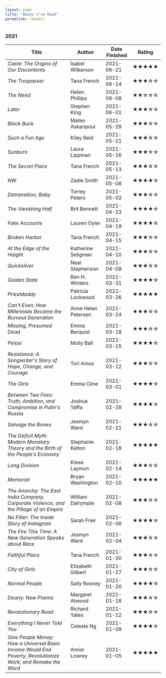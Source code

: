 ```yaml
---
layout: page
title: "Books I've Read"
permalink: /books/
---
```

### 2021

| Title | Author | Date Finished | Rating |
| ----- | ------ | ------------- | ------ |
| *Caste: The Origins of Our Discontents* | Isabel Wilkerson | 2021-06-21 | ★★★★★ |
| *The Trespasser* | Tana French | 2021-06-14 | ★★★☆☆ |
| *The Need* | Helen Phillips | 2021-06-08 | ★★☆☆☆ |
| *Later* | Stephen King | 2021-06-01 | ★★★☆☆ |
| *Black Buck* | Mateo Askaripour | 2021-05-29 | ★★★☆☆ |
| *Such a Fun Age* | Kiley Reid | 2021-05-21 | ★★★☆☆ |
| *Sunburn* | Laura Lippman | 2021-05-16 | ★★★☆☆ |
| *The Secret Place* | Tana French | 2021-05-13 | ★★★☆☆ |
| *NW* | Zadie Smith | 2021-05-08 | ★★★★☆
| *Detransition, Baby* | Torrey Peters | 2021-05-02 | ★★★☆☆ |
| *The Vanishing Half* | Brit Bennett | 2021-04-23 | ★★★★☆ |
| *Fake Accounts* | Lauren Oyler | 2021-04-19 | ★★★★☆ |
| *Broken Harbor* | Tana French | 2021-04-15 | ★★★☆☆ |
| *At the Edge of the Haight* | Katherine Seligman | 2021-04-10 | ★★★☆☆ |
| *Quicksilver* | Neal Stephenson | 2021-04-09 | ★★★☆☆ |
| *Golden State* | Ben H. Winters | 2021-03-31 | ★★★★☆ |
| *Priestdaddy* | Patricia Lockwood | 2021-03-26 | ★★★★★ |
| *Can't Even: How Millennials Became the Burnout Generation* | Anne Helen Petersen | 2021-03-24 | ★★★☆☆ | 
| *Missing, Presumed Dead* | Emma Berquist | 2021-03-18 | ★★★☆☆ |
| *Pelosi* | Molly Ball | 2021-03-15 | ★★★★☆ |
| *Resistance: A Songwriter's Story of Hope, Change, and Courage* | Tori Amos | 2021-03-12 | ★★★☆☆ |
| *The Girls* | Emma Cline | 2021-03-01 | ★★★★☆ |
| *Between Two Fires: Truth, Ambition, and Compromise in Putin's Russia* | Joshua Yaffa | 2021-02-28 | ★★★★☆ |
| *Salvage the Bones* | Jesmyn Ward | 2021-02-21 | ★★★☆☆ |
| *The Deficit Myth: Modern Monetary Theory and the Birth of the People's Economy* | Stephanie Kelton | 2021-02-18 | ★★★★★ |
| *Long Division* | Kiese Laymon | 2021-02-14 | ★★★☆☆ |
| *Memorial* | Bryan Washington | 2021-02-10 | ★★★★★ |
| *The Anarchy: The East India Company, Corporate Violence, and the Pillage of an Empire* | William Dalrymple | 2021-02-08 | ★★★☆☆ |
| *No Filter: The Inside Story of Instagram* | Sarah Frier | 2021-02-06 | ★★★★☆ |
| *The Fire This Time: A New Generation Speaks about Race*  | Jesmyn Ward | 2021-02-04 | ★★★☆☆ |
| *Faithful Place* | Tana French | 2021-01-30 | ★★★☆☆ |
| *City of Girls* | Elizabeth Gilbert | 2021-01-27 | ★★★☆☆ |
| *Normal People* | Sally Rooney | 2021-01-20 | ★★★★☆ |
| *Dearly: New Poems* | Margaret Atwood | 2021-01-16 | ★★★☆☆ |
| *Revolutionary Road* | Richard Yates | 2021-01-12 | ★★★☆☆ |
| *Everything I Never Told You* | Celeste Ng | 2021-01-09 | ★★★★☆ |
| *Give People Money: How a Universal Basic Income Would End Poverty, Revolutionize Work, and Remake the Word* | Annie Lowrey | 2021-01-05 | ★★★★★ |
